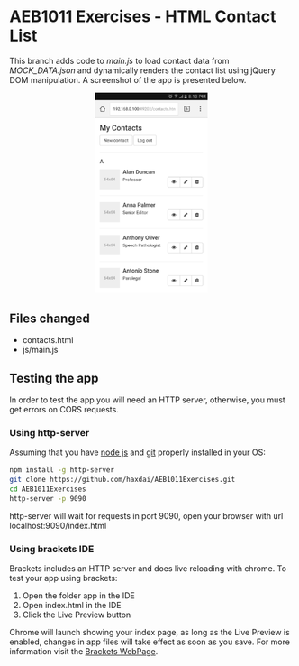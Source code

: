 # AEB1011 Exercises - HTML Contact List
This branch adds code to _main.js_ to load contact data from _MOCK_DATA.json_ and dynamically renders the contact list using jQuery DOM manipulation. A screenshot of the app is presented below.

<p align="center">
    <img src="https://github.com/haxdai/AEB1011Exercises/raw/master/assets/contactlistview2.png" width="200px"/>
</p>

## Files changed

* contacts.html
* js/main.js

## Testing the app
In order to test the app you will need an HTTP server, otherwise, you must get errors on CORS requests.

### Using http-server
Assuming that you have [node js](https://nodejs.org/en/) and [git](https://git-scm.com/) properly installed in your OS:

````bash
npm install -g http-server
git clone https://github.com/haxdai/AEB1011Exercises.git
cd AEB1011Exercises
http-server -p 9090
````

http-server will wait for requests in port 9090, open your browser with url localhost:9090/index.html

### Using brackets IDE
Brackets includes an HTTP server and does live reloading with chrome. To test your app using brackets:

1. Open the folder app in the IDE
2. Open index.html in the IDE
3. Click the Live Preview button

Chrome will launch showing your index page, as long as the Live Preview is enabled, changes in app files will take effect as soon as you save. For more information visit the [Brackets WebPage](http://brackets.io/).